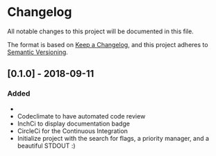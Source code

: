 # Changelog
All notable changes to this project will be documented in this file.

The format is based on [Keep a Changelog](https://keepachangelog.com/en/1.0.0/),
and this project adheres to [Semantic Versioning](https://semver.org/spec/v2.0.0.html).


## [0.1.0] - 2018-09-11
### Added
-
- Codeclimate to have automated code review
- InchCi to display documentation badge
- CircleCi for the Continuous Integration
- Initialize project with the search for flags, a priority manager, and a beautiful STDOUT :)